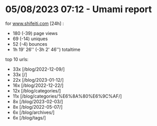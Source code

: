 # 05/08/2023 07:12 - Umami report
for www.shifeiti.com [24h] :

 - 180 (-39) page views
 - 69 (-14) uniques
 - 52 (-4) bounces
 - 1h 19' 26'' (-3h 2' 46'') totaltime


top 10 urls:
 - 33x [/blog/2022-12-09/]
 - 33x [/]
 - 22x [/blog/2023-01-12/]
 - 16x [/blog/2022-12-22/]
 - 12x [/blog/categories/]
 - 11x [/blog/categories/%E6%8A%80%E6%9C%AF/]
 - 8x [/blog/2023-02-03/]
 - 8x [/blog/2022-05-07/]
 - 6x [/blog/archives/]
 - 6x [/blog/tags/]


